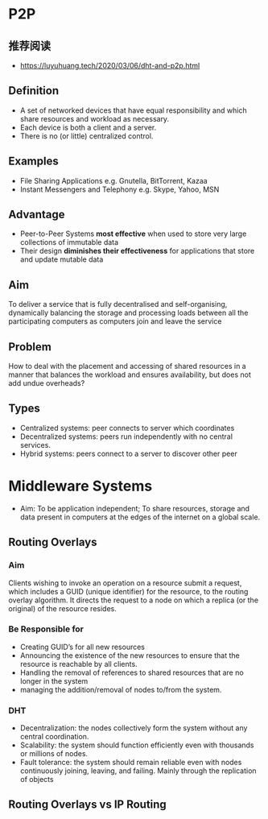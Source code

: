 # P2P
## 推荐阅读
* https://luyuhuang.tech/2020/03/06/dht-and-p2p.html
## Definition
* A set of networked devices that have equal responsibility and which share resources and workload as necessary.
* Each device is both a client and a server.
* There is no (or little) centralized control.
## Examples
* File Sharing Applications e.g. Gnutella, BitTorrent, Kazaa
* Instant Messengers and Telephony e.g. Skype, Yahoo, MSN
## Advantage
* Peer-to-Peer Systems **most effective** when used to store very large collections of immutable data
* Their design **diminishes their effectiveness** for applications that store and update mutable data
## Aim 
To deliver a service that is fully decentralised and self-organising, dynamically balancing the storage and processing loads between all the participating computers as computers join and leave the service
## Problem 
How to deal with the placement and accessing of shared resources in a manner that balances the workload and ensures availability, but does not add undue overheads?
## Types
* Centralized systems: peer connects to server which coordinates
* Decentralized systems: peers run independently with no central services.
* Hybrid systems: peers connect to a server to discover other peer

# Middleware Systems
* Aim: To be application independent; To share resources, storage and data present in computers at the edges of the internet on a global scale.
## Routing Overlays
### Aim
Clients wishing to invoke an operation on a resource submit a request, which includes a GUID (unique identifier) for the resource, to the routing overlay algorithm. It directs the request to a node on which a replica (or the original) of the resource resides.
### Be Responsible for
* Creating GUID’s for all new resources
* Announcing the existence of the new resources to ensure that the resource is reachable by all clients.
* Handling the removal of references to shared resources that are no longer in the system
* managing the addition/removal of nodes to/from the system.
### DHT
* Decentralization: the nodes collectively form the system without any central coordination.
* Scalability: the system should function efficiently even with thousands or millions of nodes.
* Fault tolerance: the system should remain reliable even with nodes continuously joining, leaving, and failing. Mainly through the replication of objects

## Routing Overlays vs IP Routing


